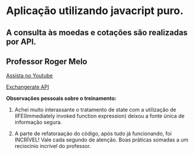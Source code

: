 # Aplicação utilizando javacript puro.
## A consulta às moedas e cotações são realizadas por API.

## Professor Roger Melo

[Assista no Youtube](https://www.youtube.com/watch?v=ExK7mUmfdeM&list=PLpSJMw6H4PFMOJHMULTxKNOEw7g1cBuyP&index=1)

[Exchangerate API](https://www.exchangerate-api.com/)

**Observações pessoais sobre o treinamento:**

1. Achei muito interassante o tratamento de state com a utilização de IIFE(Immediately invoked function expression)
deixou a fonte única de informação segura.

2. A parte de refatoraação do código, após tudo já funcionando, foi INCRÍVEL!
Vale cada segundo de atenção. Boas práticas somadas a um reciocínio incrível do professor.

